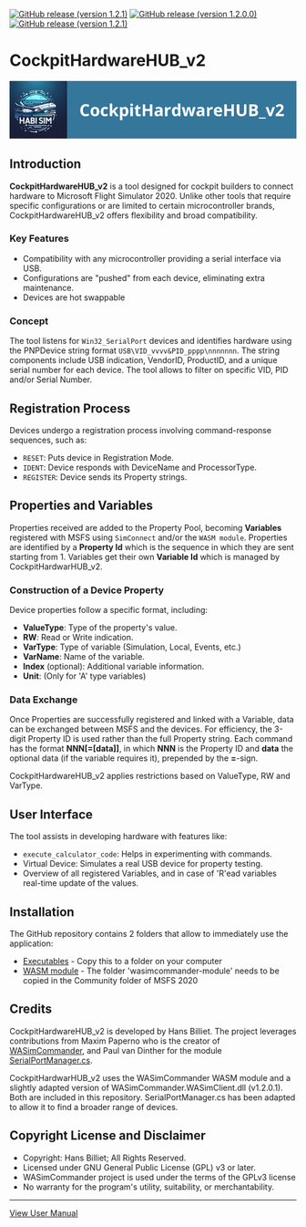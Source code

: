 [![GitHub release (version 1.2.1)](https://img.shields.io/badge/Executables-v2.1.1-blue)](https://github.com/HansBilliet/CockpitHardwareHUB_v2/tree/master/Executables)
[![GitHub release (version 1.2.0.0)](https://img.shields.io/badge/WASM--Module-v1.2.0.0-blue)](https://github.com/HansBilliet/CockpitHardwareHUB_v2/tree/master/WASM%20Module)
[![GitHub release (version 1.2.1)](https://img.shields.io/badge/Documentation-v2.1.0-blue)](https://github.com/HansBilliet/CockpitHardwareHUB_v2/tree/master/CockpitHardwareHUB%20User%20Manual.pdf)

# CockpitHardwareHUB_v2

<p align="center">
  <img src="assets/CockpitHardwareHUB_v2.png" alt="CockpitHardwareHUB_v2 Logo">
</p>

## Introduction
**CockpitHardwareHUB_v2** is a tool designed for cockpit builders to connect hardware to Microsoft Flight Simulator 2020. Unlike other tools that require specific configurations or are limited to certain microcontroller brands, CockpitHardwareHUB_v2 offers flexibility and broad compatibility.

### Key Features
- Compatibility with any microcontroller providing a serial interface via USB.
- Configurations are "pushed" from each device, eliminating extra maintenance.
- Devices are hot swappable

### Concept
The tool listens for `Win32_SerialPort` devices and identifies hardware using the PNPDevice string format `USB\VID_vvvv&PID_pppp\nnnnnnn`. The string components include USB indication, VendorID, ProductID, and a unique serial number for each device. The tool allows to filter on specific VID, PID and/or Serial Number.

## Registration Process
Devices undergo a registration process involving command-response sequences, such as:
- `RESET`: Puts device in Registration Mode.
- `IDENT`: Device responds with DeviceName and ProcessorType.
- `REGISTER`: Device sends its Property strings.

## Properties and Variables
Properties received are added to the Property Pool, becoming **Variables** registered with MSFS using `SimConnect` and/or the `WASM module`. Properties are identified by a **Property Id** which is the sequence in which they are sent starting from 1. Variables get their own **Variable Id** which is managed by CockpitHardwarHUB_v2.

### Construction of a Device Property
Device properties follow a specific format, including:
- **ValueType**: Type of the property's value.
- **RW**: Read or Write indication.
- **VarType**: Type of variable (Simulation, Local, Events, etc.)
- **VarName**: Name of the variable.
- **Index** (optional): Additional variable information.
- **Unit**: (Only for 'A' type variables)

### Data Exchange
Once Properties are successfully registered and linked with a Variable, data can be exchanged between MSFS and the devices. For efficiency, the 3-digit Property ID is used rather than the full Property string. Each command has the format **NNN[=[data]]**, in which **NNN** is the Property ID and **data** the optional data (if the variable requires it), prepended by the **=**-sign.

CockpitHardwareHUB_v2 applies restrictions based on ValueType, RW and VarType.

## User Interface
The tool assists in developing hardware with features like:
- `execute_calculator_code`: Helps in experimenting with commands.
- Virtual Device: Simulates a real USB device for property testing.
- Overview of all registered Variables, and in case of 'R'ead variables real-time update of the values.

## Installation

The GitHub repository contains 2 folders that allow to immediately use the application:
- [Executables](https://github.com/HansBilliet/CockpitHardwareHUB_v2/tree/master/Executables) - Copy this to a folder on your computer
- [WASM module](https://github.com/HansBilliet/CockpitHardwareHUB_v2/tree/master/WASM%20Module) - The folder 'wasimcommander-module' needs to be copied in the Community folder of MSFS 2020

## Credits
CockpitHardwareHUB_v2 is developed by Hans Billiet. The project leverages contributions from Maxim Paperno who is the creator of [WASimCommander](https://github.com/mpaperno/WASimCommander), and Paul van Dinther for the module [SerialPortManager.cs](https://github.com/dinther/SerialPortManager).

CockpitHardwarHUB_v2 uses the WASimCommander WASM module and a slightly adapted version of WASimCommander.WASimClient.dll (v1.2.0.1). Both are included in this repository. SerialPortManager.cs has been adapted to allow it to find a broader range of devices.

## Copyright License and Disclaimer
- Copyright: Hans Billiet; All Rights Reserved.
- Licensed under GNU General Public License (GPL) v3 or later.
- WASimCommander project is used under the terms of the GPLv3 license
- No warranty for the program's utility, suitability, or merchantability.

---

[View User Manual](CockpitHardwareHUB%20User%20Manual.pdf)
